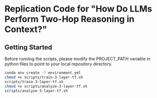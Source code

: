 # Replication Code for "How Do LLMs Perform Two-Hop Reasoning in Context?"


## Getting Started
Before running the scripts, please modify the PROJECT_PATH variable in python files to point to your local repository directory.
```sh
conda env create -f environment.yml
chmod +x scripts/train-3-layer-tf.sh
scripts/train-3-layer-tf.sh
chmod +x scripts/analyze-3-layer-tf.sh
scripts/analyze-3-layer-tf.sh
```
